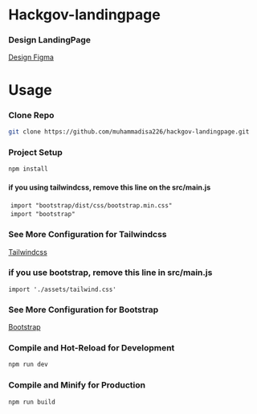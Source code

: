 # Hackgov-landingpage

### Design LandingPage

[Design Figma](https://www.figma.com/file/MhvOncNyYjAgJmu9HudJUG/Frontend-Hackjog-(Magang)?type=design&node-id=0-1&mode=design&t=penbCLviHnIJR4gu-0)

# Usage

### Clone Repo

```sh
git clone https://github.com/muhammadisa226/hackgov-landingpage.git
```

### Project Setup

```sh
npm install
```
#### if you using tailwindcss, remove this line on the src/main.js

&nbsp;`import "bootstrap/dist/css/bootstrap.min.css"`<br>
&nbsp;`import "bootstrap"`<br>



### See More Configuration for Tailwindcss

[Tailwindcss](https://tailwindcss.com/docs/guides/vite)

### if you  use bootstrap, remove this line in src/main.js

`import './assets/tailwind.css'`

### See More Configuration for Bootstrap
[Bootstrap](https://getbootstrap.com/docs/5.3/getting-started/vite/#configure-vite`)

### Compile and Hot-Reload for Development

```sh
npm run dev
```

### Compile and Minify for Production

```sh
npm run build
```

